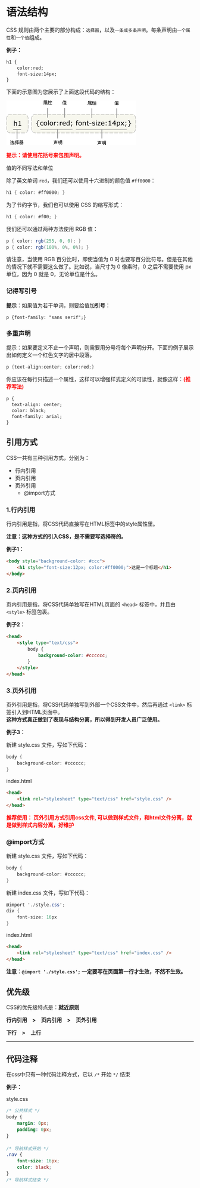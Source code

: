 # 语法结构

CSS 规则由两个主要的部分构成：`选择器`，以及`一条或多条声明`。每条声明由`一个属性`和`一个值`组成。

**例子：**

```
h1 {
    color:red;
    font-size:14px;
}
```

下面的示意图为您展示了上面这段代码的结构：

<img src="./img/css.gif" class="zoom-custom-imgs" />

<b style="color:red">提示：请使用花括号来包围声明。</b>

值的不同写法和单位

除了英文单词 `red`，我们还可以使用十六进制的颜色值 `#ff0000`：

```cs
h1 { color: #ff0000; }
```

为了节约字节，我们也可以使用 CSS 的缩写形式：

```cs
h1 { color: #f00; }
```

我们还可以通过两种方法使用 RGB 值：

```cs
p { color: rgb(255, 0, 0); }
p { color: rgb(100%, 0%, 0%); }
```

请注意，当使用 RGB 百分比时，即使当值为 0 时也要写百分比符号。但是在其他的情况下就不需要这么做了。比如说，当尺寸为 0 像素时，0 之后不需要使用 px 单位，因为 0 就是 0，无论单位是什么。

### 记得写引号

**提示**：如果值为若干单词，则要给值加**引号**：

```
p {font-family: "sans serif";}
```

### 多重声明

提示：如果要定义不止一个声明，则需要用分号将每个声明分开。下面的例子展示出如何定义一个红色文字的居中段落。

```cs
p {text-align:center; color:red;}
```

你应该在每行只描述一个属性，这样可以增强样式定义的可读性，就像这样：<b style="color:red">(推荐写法)</b>

```
p {
  text-align: center;
  color: black;
  font-family: arial;
}
```


## 引用方式
CSS一共有三种引用方式，分别为：

- 行内引用
- 页内引用
- 页外引用
    - @import方式

### 1.行内引用

行内引用是指，将CSS代码直接写在HTML标签中的style属性里。   

**注意：这种方式的引入CSS，是不需要写选择符的。**   

**例子1：**

```html
<body style="background-color: #ccc">
    <h1 style="font-size:12px; color:#ff0000;">这是一个标题</h1>
</body>
```

### 2.页内引用
页内引用是指，将CSS代码单独写在HTML页面的 `<head>` 标签中，并且由 `<style>` 标签包裹。   

**例子2：**

```html
<head>
    <style type="text/css">
        body {
            background-color: #cccccc;
        }
    </style>
</head>
```

### 3.页外引用
页外引用是指，将CSS代码单独写到外部一个CSS文件中，然后再通过 `<link>` 标签引入到HTML页面中。   
**这种方式真正做到了表现与结构分离，所以得到开发人员广泛使用。**

**例子3：**   

新建 style.css 文件，写如下代码：
```cs
body {
    background-color: #cccccc;
}
```

index.html
```html
<head>
    <link rel="stylesheet" type="text/css" href="style.css" />
</head>
```

<b style="color:red">推荐使用： 页外引用方式引用css文件,  可以做到样式文件，和html文件分离，就是做到样式内容分离，好维护</b>

### @import方式

新建 style.css 文件，写如下代码：
```cs
body {
    background-color: #cccccc;
}
```

新建 index.css 文件，写如下代码：
```cs
@import './style.css';
div {
    font-size: 16px
}
```

index.html
```html
<head>
    <link rel="stylesheet" type="text/css" href="index.css" />
</head>
```

**注意：`@import './style.css';` 一定要写在页面第一行才生效，不然不生效。**

## 优先级

CSS的优先级特点是：**就近原则**

**行内引用　>　页内引用　>　页外引用**

**下行　>　上行**

***

## 代码注释
在css中只有一种代码注释方式，它以 `/*` 开始 `*/` 结束

**例子：**

style.css
```css
/* 公共样式 */
body {
    margin: 0px;
    padding: 0px;
}

/* 导航样式开始 */
.nav {
    font-size: 16px;
    color: black;
}
/* 导航样式结束 */
```